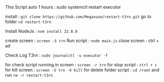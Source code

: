 This Script auto 1 hours : sudo systemctl restart executor

install : ```git clone https://github.com/Megaxuze/restart-t3rn.git```
go to folder ```cd restart-t3rn```

Install NodeJs : ```nvm install 22.8.0```

create screen : ```screen -S trn```
Run script : ```node main.js```
close screen : ctrl + ad

Check Log T3rn : ```sudo journalctl -u executor -f```

for check script running in screen : ```screen -r trn```
for stop script : ```ctrl + c```
for kill screen : ```screen -S trn -X kill```
for delete folder script : ```cd /root``` and run ```rm -r restart-t3rn```
